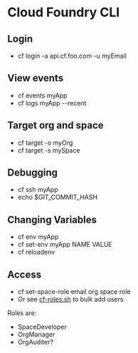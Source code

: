 # Cloud Foundry CLI

## Login
- cf login -a api.cf.foo.com -u myEmail

## View events
- cf events myApp
- cf logs myApp --recent

## Target org and space
- cf target -o myOrg
- cf target -s mySpace

## Debugging 
- cf ssh myApp
- echo $GIT_COMMIT_HASH

## Changing Variables
- cf env myApp
- cf set-env myApp NAME VALUE
- cf reloadenv

## Access
- cf set-space-role email org space role 
- Or see [cf-roles.sh](./cf-roles.sh) to bulk add users

Roles are:
- SpaceDeveloper
- OrgManager
- OrgAuditer? 


